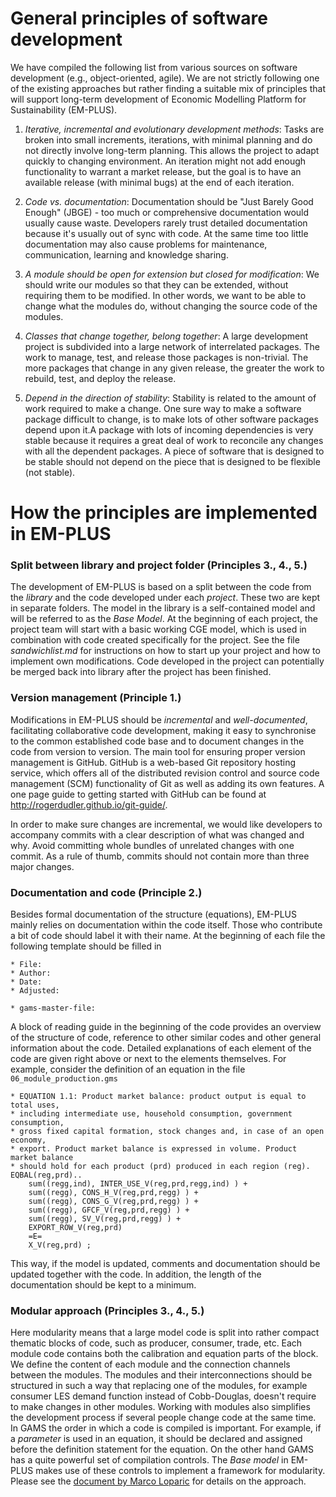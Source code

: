 # General principles of software development 

We have compiled the following list from various sources on software development (e.g., object-oriented, agile). We are not strictly following one of the existing approaches but rather finding a suitable mix of principles that will support long-term development of Economic Modelling Platform for Sustainability (EM-PLUS).

1. *Iterative, incremental and evolutionary development methods*: Tasks are broken into small increments, iterations, with minimal planning and do not directly involve long-term planning. This allows the project to adapt quickly to changing environment. An iteration might not add enough functionality to warrant a market release, but the goal is to have an available release (with minimal bugs) at the end of each iteration.

2. *Code vs. documentation*: Documentation should be "Just Barely Good Enough" (JBGE) - too much or comprehensive documentation would usually cause waste. Developers rarely trust detailed documentation because it's usually out of sync with code. At the same time too little documentation may also cause problems for maintenance, communication, learning and knowledge sharing.

3. *A module should be open for extension but closed for modification*: We should write our modules so that they can be extended, without requiring them to be modified. In other words, we want to be able to change what the modules do, without changing the source code of the modules.

4. *Classes that change together, belong together*: A large development project is subdivided into a large network of interrelated packages. The work to manage, test, and release those packages is non-trivial. The more packages that change in any given release, the greater the work to rebuild, test, and deploy the release. 

5. *Depend in the direction of stability*: Stability is related to the amount of work required to make a change. One sure way to make a software package  difficult to change, is to make lots of other software packages depend upon it.A package with lots of incoming dependencies is very stable because it requires a great deal of work to reconcile any changes with all the dependent packages. A piece of software that is designed to be stable should not depend on the piece that is designed to be flexible (not stable).

# How the principles are implemented in EM-PLUS

### Split between library and project folder (Principles 3., 4., 5.)
The development of EM-PLUS is based on a split between the code from the *library* and the code developed under each *project*. These two are kept in separate folders. The model in the library is a self-contained model and will be referred to as the *Base Model*. At the beginning of each project, the project team will start with a basic working CGE model, which is used in combination with code created specifically for the project. See the file *sandwichlist.md* for instructions on how to start up your project and how to implement own modifications. Code developed in the project can potentially be merged back into library after the project has been finished.

###  Version management (Principle 1.)
Modifications in EM-PLUS should be *incremental* and *well-documented*, facilitating collaborative code development, making it easy to synchronise to the common established code base and to document changes in the code from version to version. The main tool for ensuring proper version management is GitHub. GitHub is a web-based Git repository hosting service, which offers all of the distributed revision control and source code management (SCM) functionality of Git as well as adding its own features. A one page guide to getting started with GitHub can be found at http://rogerdudler.github.io/git-guide/.

In order to make sure changes are incremental, we would like developers to accompany commits with a clear description of what was changed and why. Avoid committing whole bundles of unrelated changes with one commit. As a rule of
thumb, commits should not contain more than three major changes.

### Documentation and code (Principle 2.)
Besides formal documentation of the structure (equations), EM-PLUS mainly relies on documentation within the code itself. Those who contribute a bit of code should label it with their name. At the beginning of each file the following template should be filled in
```
* File: 
* Author: 
* Date: 
* Adjusted: 

* gams-master-file:
```

A block of reading guide in the beginning of the code provides an overview of the structure of code, reference to other similar codes and other general information about the code. Detailed explanations of each element of the code are given right above or next to the elements themselves. For example, consider the definition of an equation in the file `06_module_production.gms` 

```
* EQUATION 1.1: Product market balance: product output is equal to total uses,
* including intermediate use, household consumption, government consumption,
* gross fixed capital formation, stock changes and, in case of an open economy,
* export. Product market balance is expressed in volume. Product market balance
* should hold for each product (prd) produced in each region (reg).
EQBAL(reg,prd)..
    sum((regg,ind), INTER_USE_V(reg,prd,regg,ind) ) +
    sum((regg), CONS_H_V(reg,prd,regg) ) +
    sum((regg), CONS_G_V(reg,prd,regg) ) +
    sum((regg), GFCF_V(reg,prd,regg) ) +
    sum((regg), SV_V(reg,prd,regg) ) +
    EXPORT_ROW_V(reg,prd)
    =E=
    X_V(reg,prd) ;
```

This way, if the model is updated, comments and documentation should be updated
together with the code. In addition, the length of the documentation should be kept to a minimum.

### Modular approach (Principles 3., 4., 5.)
Here modularity means that a large model code is split into rather compact thematic blocks of code, such as producer, consumer, trade, etc. Each module code contains both the calibration and equation parts of the block. We define the content of each module and the connection channels between the modules. The modules and their interconnections should be structured in such a way that replacing one of the modules, for example consumer LES demand function instead of Cobb-Douglas, doesn't require to make changes in other modules. Working with modules also simplifies the development process if several people change code at the same time.
In GAMS the order in which a code is compiled is important. For example, if a *parameter* is used in an equation, it should be declared and assigned before the definition statement for the equation. On the other hand GAMS has a quite powerful set of compilation controls. The *Base model* in EM-PLUS makes use of these controls to implement a framework for modularity. Please see the [document by Marco Loparic](https://docs.google.com/document/d/1__9okBI8LsNnzDw_z4x80vfgUb5GUv3vKV_kptxXIbY/edit) for details on the approach.
